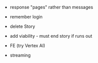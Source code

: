 - response "pages" rather than messages
- remember login
- delete Story

- add viability - must end story if runs out
- FE (try Vertex AI)
- streaming
